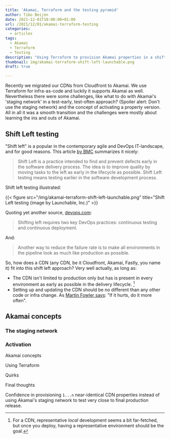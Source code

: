 ```yaml
---
title: 'Akamai, Terraform and the testing pyramid'
author: Tibo Beijen
date: 2021-12-01T10:00:00+01:00
url: /2021/12/01/akamai-terraform-testing
categories:
  - articles
tags:
  - Akamai
  - Terraform
  - Testing
description: "Using Terraform to provision Akamai properties in a shift left testing practice."
thumbnail: img/akamai-terraform-shift-left-launchable.png
draft: true

---
```


Recently we migrated our CDNs from Cloudfront to Akamai. We use Terraform for infra-as-code and luckily it supports Akamai as well. Nevertheless there were some challenges, like what to do with Akamai's 'staging network' in a test-early, test-often approach? (Spoiler alert: Don't use the staging network) and the concept of activating a property version. All in all it was a smooth transition and the challenges were mostly about learning the ins and outs of Akamai.

## Shift Left testing

"Shift left" is a popular in the contemporary agile and DevOps IT-landscape, and for good reasons. This article [by BMC](https://www.bmc.com/blogs/what-is-shift-left-shift-left-testing-explained/) summarizes it nicely:

> Shift Left is a practice intended to find and prevent defects early in the software delivery process. The idea is to improve quality by moving tasks to the left as early in the lifecycle as possible. Shift Left testing means testing earlier in the software development process.

Shift left testing illustrated:

{{< figure src="/img/akamai-terraform-shift-left-launchable.png" title="Shift Left testing (image by Launchable, Inc.)" >}}

Quoting yet another source, [devops.com](https://devops.com/devops-shift-left-avoid-failure/):

> Shifting left requires two key DevOps practices: continuous testing and continuous deployment.

And:

> Another way to reduce the failure rate is to make all environments in the pipeline look as much like production as possible.

So, how does a CDN (any CDN, be it Cloudfront, Akamai, Fastly, you name it) fit into this shift left approach? Very well actually, as long as:

* The CDN isn't limited to production only but has is present in every environment as early as possible in the delivery lifecycle. [^footnote_local_cdn]
* Setting up and updating the CDN should be no different than any other code or infra change. As [Martin Fowler says](https://martinfowler.com/bliki/FrequencyReducesDifficulty.html): "If it hurts, do it more often".

## Akamai concepts

### The staging network

### Activation







 [^footnote_local_cdn]: For a CDN, representative _local_ development seems a bit far-fetched, but once you deploy, having a representative environment should be the goal.



Akamai concepts

Using Terraform

Quirks

Final thoughts


Confidence in provisioning `1...n` near-identical CDN properties instead of using Akamai's staging network to test very close to final production release.